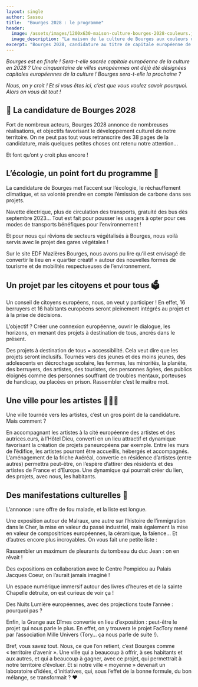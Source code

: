 ```yaml
---
layout: single
author: Sassou
title:  "Bourges 2028 : le programme"
header:
  image: /assets/images/1200x630-maison-culture-bourges-2028-couleurs.jpg
  image_description: "La maison de la culture de Bourges aux couleurs de Boruges 2028."
excerpt: "Bourges 2028, candidature au titre de capitale européenne de la culture : Demandez le programme !"
---
```


*Bourges est en finale ! Sera-t-elle sacrée capitale européenne de la culture en 2028 ? Une cinquantaine de villes européennes ont déjà été désignées capitales européennes de la culture ! Bourges sera-t-elle la prochaine ?*

*Nous, on y croit ! Et si vous êtes ici, c’est que vous voulez savoir pourquoi. Alors on vous dit tout !*

## 📝 La candidature de Bourges 2028

Fort de nombreux acteurs, Bourges 2028 annonce de nombreuses réalisations, et objectifs favorisant le développement culturel de notre territoire. On ne peut pas tout vous retranscrire des 38 pages de la candidature, mais quelques petites choses ont retenu notre attention…

Et font qu’ont y croit plus encore !

## L’écologie, un point fort du programme 🐛

La candidature de Bourges met l’accent sur l’écologie, le réchauffement climatique, et sa volonté prendre en compte l’émission de carbone dans ses projets.

Navette électrique, plus de circulation des transports, gratuité des bus dès septembre 2023… Tout est fait pour pousser les usagers à opter pour ces modes de transports bénéfiques pour l’environnement !

Et pour nous qui rêvions de secteurs végétalisés à Bourges, nous voilà servis avec le projet des gares végétales !

Sur le site EDF Mazières Bourges, nous avons pu lire qu’il est envisagé de convertir le lieu en « quartier créatif » autour des nouvelles formes de tourisme et de mobilités respectueuses de l’environnement.

## Un projet par les citoyens et pour tous 🗳️

Un conseil de citoyens européens, nous, on veut y participer ! En effet, 16 berruyers et 16 habitants européens seront pleinement intégrés au projet et à la prise de décisions.

L’objectif ? Créer une connexion européenne, ouvrir le dialogue, les horizons, en menant des projets à destination de tous, ancrés dans le présent.

Des projets à destination de tous = accessibilité. Cela veut dire que les projets seront inclusifs. Tournés vers des jeunes et des moins jeunes, des adolescents en décrochage scolaire, les femmes, les minorités, la planète, des berruyers, des artistes, des touristes, des personnes âgées, des publics éloignés comme des personnes souffrant de troubles mentaux, porteuses de handicap, ou placées en prison. Rassembler c’est le maître mot.

## Une ville pour les artistes 👩🏻‍🎨

Une ville tournée vers les artistes, c’est un gros point de la candidature. Mais comment ?

En accompagnant les artistes à la cité européenne des artistes et des autrices.eurs, à l’Hôtel Dieu, converti en un lieu attractif et dynamique favorisant la création de projets paneuropéens par exemple. Entre les murs de l’édifice, les artistes pourront être accueillis, hébergés et accompagnés. L’aménagement de la friche Axéréal, convertie en résidence d’artistes (entre autres) permettra peut-être, on l’espère d’attirer des résidents et des artistes de France et d’Europe. Une dynamique qui pourrait créer du lien, des projets, avec nous, les habitants.

## Des manifestations culturelles 🎨

L’annonce : une offre de fou malade, et la liste est longue.

Une exposition autour de Malraux, une autre sur l’histoire de l’immigration dans le Cher, la mise en valeur du passé industriel, mais également la mise en valeur de compositrices européennes, la céramique, la faïence… Et d’autres encore plus incroyables. On vous fait une petite liste :

Rassembler un maximum de pleurants du tombeau du duc Jean : on en rêvait !

Des expositions en collaboration avec le Centre Pompidou au Palais Jacques Coeur, on l’aurait jamais imaginé !

Un espace numérique immersif autour des livres d’heures et de la sainte Chapelle détruite, on est curieux de voir ça !

Des Nuits Lumière européennes, avec des projections toute l’année : pourquoi pas ?

Enfin, la Grange aux Dîmes convertie en lieu d’exposition : peut-être le projet qui nous parle le plus. En effet, on y trouvera le projet FacTory mené par l’association Mille Univers (Tory… ça nous parle de suite !).



Bref, vous savez tout. Nous, ce que l’on retient, c’est Bourges comme « territoire d’avenir ». Une ville qui a beaucoup à offrir, à ses habitants et aux autres, et qui a beaucoup à gagner, avec ce projet, qui permettrait à notre territoire d’évoluer. Et si notre ville « moyenne » devenait un laboratoire d’idées, d’initiatives, qui, sous l’effet de la bonne formule, du bon mélange, se transformait ? ❤️